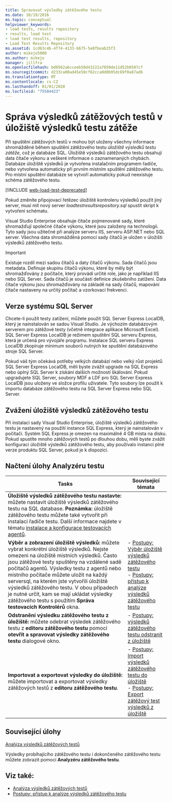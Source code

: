 ```yaml
---
title: Spravovat výsledky zátěžového testu
ms.date: 10/19/2016
ms.topic: conceptual
helpviewer_keywords:
- load tests, results repository
- results, load test
- load test results, repository
- Load Test Results Repository
ms.assetid: 1cd63c4b-4f74-4133-b675-5e8fbeab25f3
author: mikejo5000
ms.author: mikejo
manager: jillfra
ms.openlocfilehash: bd0562a6cceeb50d43222a7850de11d52b0587cf
ms.sourcegitcommit: d233ca00ad45e50cf62cca0d0b95dc69f0a87ad6
ms.translationtype: MT
ms.contentlocale: cs-CZ
ms.lasthandoff: 01/01/2020
ms.locfileid: "75584423"
---
```

# <a name="manage-load-test-results-in-the-load-test-results-repository"></a>Správa výsledků zátěžových testů v úložiště výsledků testu zátěže

Při spuštění zátěžových testů v mohou být uloženy všechny informace shromážděné během spuštění zátěžového testu *úložiště výsledků testu zátěže*, což je databáze SQL. Úložiště výsledků zátěžového testu obsahují data čítače výkonu a veškeré informace o zaznamenaných chybách. Databáze úložiště výsledků je vytvořena instalačním programem řadiče, nebo vytvořena automaticky při prvním místním spuštění zátěžového testu. Pro místní spuštění databáze se vytvoří automaticky pokud neexistuje schéma zátěžového testu.

[!INCLUDE [web-load-test-deprecated](includes/web-load-test-deprecated.md)]

Pokud změníte připojovací řetězec úložiště kontroleru výsledků použít jiný server, musí mít nový server *loadtestresultsrepository.sql* spustit skript k vytvoření schématu.

Visual Studio Enterprise obsahuje čítače pojmenované sady, které shromažďují společné čítače výkonu, které jsou založeny na technologii. Tyto sady jsou užitečné při analýze serveru IIS, serveru ASP.NET nebo SQL server. Všechna data shromážděná pomocí sady čítačů je uložen v úložišti výsledků zátěžového testu.

> [!IMPORTANT]
> Existuje rozdíl mezi sadou čítačů a daty čítačů výkonu. Sada čítačů jsou metadata. Definuje skupinu čítačů výkonu, které by měly být shromažďovány z počítače, který provádí určité role, jako je například IIS nebo SQL Server. Sada čítačů je součástí definice zkušebního zatížení. Data čítače výkonu jsou shromažďovány na základě na sady čítačů, mapování čítače nastaveny na určitý počítač a vzorkovací frekvenci.

## <a name="sql-server-versions"></a>Verze systému SQL Server

Chcete-li použít testy zatížení, můžete použít SQL Server Express LocalDB, který je nainstalován se sadou Visual Studio. Je výchozím databázovým serverem pro zátěžové testy (včetně integrace aplikace Microsoft Excel). SQL Server Express LocalDB je režimem spuštění SQL serveru Express, která je určená pro vývojáře programu. Instalace SQL serveru Express LocalDB zkopíruje minimum souborů nutných ke spuštění databázového stroje SQL Server.

Pokud váš tým očekává potřeby velkých databází nebo velký růst projektů SQL Server Express LocalDB, měli byste zvážit upgrade na SQL Express nebo úplný SQL Server k získání dalších možností škálování. Pokud upgradujete SQL Server, soubory MDF a LDF pro SQL Server Express LocalDB jsou uloženy ve složce profilu uživatele. Tyto soubory lze použít k importu databáze zátěžového testu na SQL Server Express nebo SQL Server.

## <a name="load-test-results-store-considerations"></a>Zvážení úložiště výsledků zátěžového testu

Při instalaci sady Visual Studio Enterprise, úložiště výsledků zátěžového testu je nastavený na použití instance SQL Express, který je nainstalován v počítači. Systém SQL Express je omezen na maximálně 4 GB místa na disku. Pokud spustíte mnoho zátěžových testů po dlouhou dobu, měli byste zvážit konfiguraci úložiště výsledků zátěžového testu, aby používalo instanci plné verze produktu SQL Server, pokud je k dispozici.

## <a name="load-test-analyzer-tasks"></a>Načtení úlohy Analyzéru testu

|Tasks|Související témata|
|-|-----------------------|
|**Úložiště výsledků zátěžového testu nastavte:** můžete nastavit úložiště výsledků zátěžového testu na SQL database. **Poznámka:** úložiště zátěžového testu můžete také vytvořit při instalaci řadiče testu. Další informace najdete v tématu [instalace a konfigurace testovacích agentů](../test/lab-management/install-configure-test-agents.md).||
|**Výběr a zobrazení úložiště výsledků:** můžete vybrat konkrétní úložiště výsledků. Nejste omezeni na úložiště místních výsledků. Často jsou zátěžové testy spuštěny na vzdálené sadě počítačů agentů. Výsledky testu z agentů nebo místního počítače můžete uložit na každý serversql, na kterém jste vytvořili úložiště výsledků zátěžového testu. V obou případech je nutné určit, kam se mají ukládat výsledky zátěžového testu s použitím **Správa testovacích Kontrolérů** okna.|-   [Postupy: Výběr úložiště výsledků zátěžového testu](../test/how-to-select-a-load-test-results-repository.md)<br />-   [Postupy: přístup k analýze výsledků zátěžového testu](../test/how-to-access-load-test-results-for-analysis.md)|
|**Odstranění výsledku zátěžového testu z úložiště:** můžete odebrat výsledek zátěžového testu z **editoru zátěžového testu** pomocí **otevřít a spravovat výsledky zátěžového testu** dialogové okno.|-   [Postupy: výsledků zátěžového testu odstranit z úložiště](../test/how-to-delete-load-test-results-from-a-repository.md)|
|**Importovat a exportovat výsledky do úložiště:** můžete importovat a exportovat výsledky zátěžových testů z **editoru zátěžového testu**.|-   [Postupy: Import výsledků zátěžového testu do úložiště](../test/how-to-import-load-test-results-into-a-repository.md)<br />-   [Postupy: Export zátěžový test výsledků z úložiště](../test/how-to-export-load-test-results-from-a-repository.md)|

## <a name="related-tasks"></a>Související úlohy

[Analýza výsledků zátěžových testů](../test/analyze-load-test-results-using-the-load-test-analyzer.md)

Výsledky probíhajícího zátěžového testu i dokončeného zátěžového testu můžete zobrazit pomocí **Analyzéru zátěžového testu**.

## <a name="see-also"></a>Viz také:

- [Analýza výsledků zátěžových testů](../test/analyze-load-test-results-using-the-load-test-analyzer.md)
- [Postupy: přístup k analýze výsledků zátěžového testu](../test/how-to-access-load-test-results-for-analysis.md)

